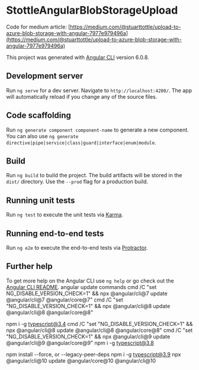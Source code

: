 # StottleAngularBlobStorageUpload

Code for medium article: [https://medium.com/@stuarttottle/upload-to-azure-blob-storage-with-angular-7977e979496a](https://medium.com/@stuarttottle/upload-to-azure-blob-storage-with-angular-7977e979496a)

This project was generated with [Angular CLI](https://github.com/angular/angular-cli) version 6.0.8.

## Development server

Run `ng serve` for a dev server. Navigate to `http://localhost:4200/`. The app will automatically reload if you change any of the source files.

## Code scaffolding

Run `ng generate component component-name` to generate a new component. You can also use `ng generate directive|pipe|service|class|guard|interface|enum|module`.

## Build

Run `ng build` to build the project. The build artifacts will be stored in the `dist/` directory. Use the `--prod` flag for a production build.

## Running unit tests

Run `ng test` to execute the unit tests via [Karma](https://karma-runner.github.io).

## Running end-to-end tests

Run `ng e2e` to execute the end-to-end tests via [Protractor](http://www.protractortest.org/).

## Further help

To get more help on the Angular CLI use `ng help` or go check out the [Angular CLI README](https://github.com/angular/angular-cli/blob/master/README.md).
angular update commands
cmd /C "set NG_DISABLE_VERSION_CHECK=1" && npx @angular/cli@7 update @angular/cli@7 @angular/core@7"
cmd /C "set "NG_DISABLE_VERSION_CHECK=1" && npx @angular/cli@8 update @angular/cli@8 @angular/core@8"

npm i -g typescript@3.4	
cmd /C "set "NG_DISABLE_VERSION_CHECK=1" && npx @angular/cli@8 update @angular/cli@8 @angular/core@8"
cmd /C "set "NG_DISABLE_VERSION_CHECK=1" && npx @angular/cli@9 update @angular/cli@9 @angular/core@9"
npm i -g typescript@3.8

npm install --force, or --legacy-peer-deps
npm i -g typescript@3.9
npx @angular/cli@10 update @angular/core@10 @angular/cli@10

